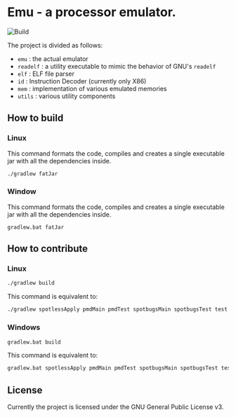 # Emu - a processor emulator.
![Build](https://github.com/Ledmington/emu/actions/workflows/build.yaml/badge.svg)

The project is divided as follows:
- `emu` : the actual emulator
- `readelf` : a utility executable to mimic the behavior of GNU's `readelf`
- `elf` : ELF file parser
- `id` : Instruction Decoder (currently only X86)
- `mem` : implementation of various emulated memories
- `utils` : various utility components

## How to build
### Linux
This command formats the code, compiles and creates a single executable jar with all the dependencies inside.
```bash
./gradlew fatJar
```

### Window
This command formats the code, compiles and creates a single executable jar with all the dependencies inside.
```batch
gradlew.bat fatJar
```

## How to contribute
### Linux
```bash
./gradlew build
```
This command is equivalent to:
```bash
./gradlew spotlessApply pmdMain pmdTest spotbugsMain spotbugsTest test javadoc fatJar
```

### Windows
```bash
gradlew.bat build
```
This command is equivalent to:
```bash
gradlew.bat spotlessApply pmdMain pmdTest spotbugsMain spotbugsTest test javadoc fatJar
```

## License
Currently the project is licensed under the GNU General Public License v3.
